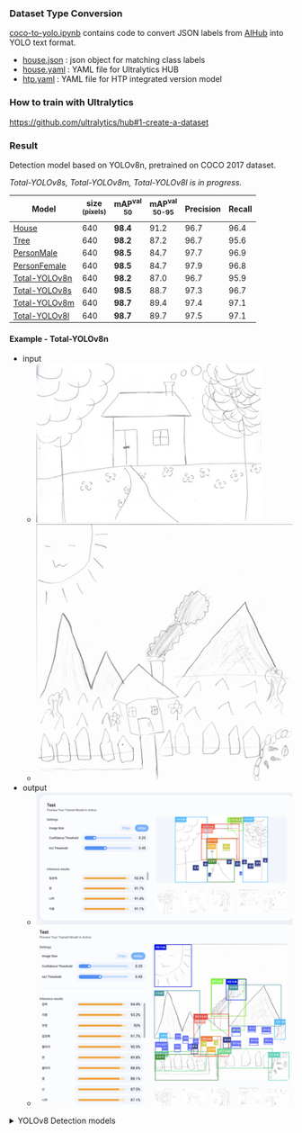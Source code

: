 ### Dataset Type Conversion

[coco-to-yolo.ipynb](coco-to-yolo.ipynb) contains code to convert JSON labels from [AIHub](https://www.aihub.or.kr/aihubdata/data/view.do?currMenu=115&topMenu=100&aihubDataSe=realm&dataSetSn=71399) into YOLO text format.

- [house.json](house.json) : json object for matching class labels
- [house.yaml](house.yaml) : YAML file for Ultralytics HUB
- [htp.yaml](htp.yaml) : YAML file for HTP integrated version model

### How to train with Ultralytics
https://github.com/ultralytics/hub#1-create-a-dataset

### Result

Detection model based on YOLOv8n, pretrained on COCO 2017 dataset.

_Total-YOLOv8s, Total-YOLOv8m, Total-YOLOv8l is in progress._

| Model                                                                    | size<br><sup>(pixels) | mAP<sup>val<br>50 | mAP<sup>val<br>50-95 | Precision | Recall |
|--------------------------------------------------------------------------| --------------------- |-------------------|----------------------|-----------|--------| 
| [House](https://hub.ultralytics.com/models/GHxiQZJ0ZdMwnzpKuFGx)         | 640                   | **98.4**          | 91.2                 | 96.7      | 96.4   |
| [Tree](https://hub.ultralytics.com/models/Q4l6NK6huEkCVILp7QZu)          | 640                   | **98.2**          | 87.2                 | 96.7      | 95.6   |
| [PersonMale](https://hub.ultralytics.com/models/lBsj1qEmqUmVgf47gssJ)    | 640                   | **98.5**          | 84.7                 | 97.7      | 96.9   |
| [PersonFemale](https://hub.ultralytics.com/models/VmvvwkqZq7ShyaWfIKN9)  | 640                   | **98.5**          | 84.7                 | 97.9      | 96.8   |
| [Total-YOLOv8n](https://hub.ultralytics.com/models/JRzV3V15T2MWjq8oAP5T) | 640                   | **98.2**          | 87.0                 | 96.7      | 95.9   |
| [Total-YOLOv8s](https://hub.ultralytics.com/models/AsGy4VyYXfo4d7zlI6it) | 640                   | **98.5**          | 88.7                 | 97.3      | 96.7   |
| [Total-YOLOv8m](https://hub.ultralytics.com/models/c4NJ0r6F4gGXcrSnu80g) | 640                   | **98.7**          | 89.4                 | 97.4      | 97.1   |
| [Total-YOLOv8l](https://hub.ultralytics.com/models/U1x2TxEJOYkBW4QlkDqI) | 640                   | **98.7**          | 89.7                 | 97.5      | 97.1   |

#### Example - Total-YOLOv8n
- input
  - ![ex1.jpg](examples%2Fex1.jpg)
  - ![ex2.jpg](examples%2Fex2.jpg)
- output
  - ![htp-total-yolov8n-ex1.png](examples%2Fhtp-total-yolov8n-ex1.png)
  - ![htp-total-yolov8n-ex2.png](examples%2Fhtp-total-yolov8n-ex2.png)

<details><summary>YOLOv8 Detection models</summary>

See [Detection Docs](https://docs.ultralytics.com/tasks/detect/) for usage examples with these models.

| Model                                                                                | size<br><sup>(pixels) | mAP<sup>val<br>50-95 | Speed<br><sup>CPU ONNX<br>(ms) | Speed<br><sup>A100 TensorRT<br>(ms) | params<br><sup>(M) | FLOPs<br><sup>(B) |
| ------------------------------------------------------------------------------------ | --------------------- | -------------------- | ------------------------------ | ----------------------------------- | ------------------ | ----------------- |
| [YOLOv8n](https://github.com/ultralytics/assets/releases/download/v0.0.0/yolov8n.pt) | 640                   | 37.3                 | 80.4                           | 0.99                                | 3.2                | 8.7               |
| [YOLOv8s](https://github.com/ultralytics/assets/releases/download/v0.0.0/yolov8s.pt) | 640                   | 44.9                 | 128.4                          | 1.20                                | 11.2               | 28.6              |
| [YOLOv8m](https://github.com/ultralytics/assets/releases/download/v0.0.0/yolov8m.pt) | 640                   | 50.2                 | 234.7                          | 1.83                                | 25.9               | 78.9              |
| [YOLOv8l](https://github.com/ultralytics/assets/releases/download/v0.0.0/yolov8l.pt) | 640                   | 52.9                 | 375.2                          | 2.39                                | 43.7               | 165.2             |
| [YOLOv8x](https://github.com/ultralytics/assets/releases/download/v0.0.0/yolov8x.pt) | 640                   | 53.9                 | 479.1                          | 3.53                                | 68.2               | 257.8             |

- **mAP<sup>val</sup>** values are for single-model single-scale on [COCO val2017](http://cocodataset.org) dataset.
  <br>Reproduce by `yolo val detect data=coco.yaml device=0`
- **Speed** averaged over COCO val images using an [Amazon EC2 P4d](https://aws.amazon.com/ec2/instance-types/p4/) instance.
  <br>Reproduce by `yolo val detect data=coco128.yaml batch=1 device=0|cpu`
</details>
